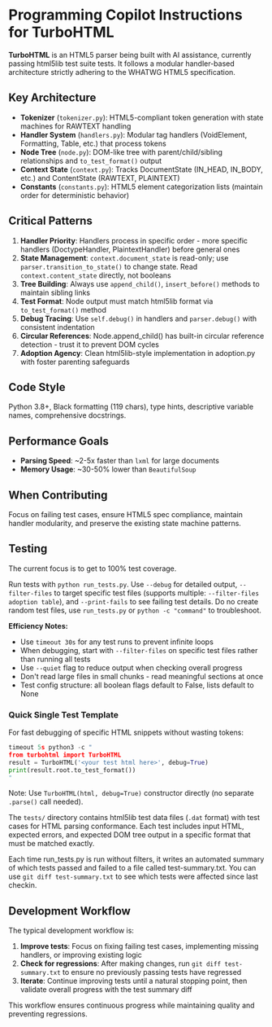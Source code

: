 # Programming Copilot Instructions for TurboHTML

**TurboHTML** is an HTML5 parser being built with AI assistance, currently passing html5lib test suite tests. It follows a modular handler-based architecture strictly adhering to the WHATWG HTML5 specification.

## Key Architecture

- **Tokenizer** (`tokenizer.py`): HTML5-compliant token generation with state machines for RAWTEXT handling
- **Handler System** (`handlers.py`): Modular tag handlers (VoidElement, Formatting, Table, etc.) that process tokens
- **Node Tree** (`node.py`): DOM-like tree with parent/child/sibling relationships and `to_test_format()` output
- **Context State** (`context.py`): Tracks DocumentState (IN_HEAD, IN_BODY, etc.) and ContentState (RAWTEXT, PLAINTEXT)
- **Constants** (`constants.py`): HTML5 element categorization lists (maintain order for deterministic behavior)

## Critical Patterns

1. **Handler Priority**: Handlers process in specific order - more specific handlers (DoctypeHandler, PlaintextHandler) before general ones
2. **State Management**: `context.document_state` is read-only; use `parser.transition_to_state()` to change state. Read `context.content_state` directly, not booleans
3. **Tree Building**: Always use `append_child()`, `insert_before()` methods to maintain sibling links
4. **Test Format**: Node output must match html5lib format via `to_test_format()` method
5. **Debug Tracing**: Use `self.debug()` in handlers and `parser.debug()` with consistent indentation
6. **Circular References**: Node.append_child() has built-in circular reference detection - trust it to prevent DOM cycles
7. **Adoption Agency**: Clean html5lib-style implementation in adoption.py with foster parenting safeguards

## Code Style

Python 3.8+, Black formatting (119 chars), type hints, descriptive variable names, comprehensive docstrings.

## Performance Goals

- **Parsing Speed**: ~2-5x faster than `lxml` for large documents
- **Memory Usage**: ~30-50% lower than `BeautifulSoup`

## When Contributing

Focus on failing test cases, ensure HTML5 spec compliance, maintain handler modularity, and preserve the existing state machine patterns.

## Testing

The current focus is to get to 100% test coverage.

Run tests with `python run_tests.py`. Use `--debug` for detailed output, `--filter-files` to target specific test files (supports multiple: `--filter-files adoption table`), and `--print-fails` to see failing test details. Do no create random test files, use `run_tests.py` or `python -c "command"` to troubleshoot.

**Efficiency Notes:**
- Use `timeout 30s` for any test runs to prevent infinite loops
- When debugging, start with `--filter-files` on specific test files rather than running all tests
- Use `--quiet` flag to reduce output when checking overall progress
- Don't read large files in small chunks - read meaningful sections at once
- Test config structure: all boolean flags default to False, lists default to None

### Quick Single Test Template

For fast debugging of specific HTML snippets without wasting tokens:

```python
timeout 5s python3 -c "
from turbohtml import TurboHTML
result = TurboHTML('<your test html here>', debug=True)
print(result.root.to_test_format())
"
```

Note: Use `TurboHTML(html, debug=True)` constructor directly (no separate `.parse()` call needed).

The `tests/` directory contains html5lib test data files (`.dat` format) with test cases for HTML parsing conformance. Each test includes input HTML, expected errors, and expected DOM tree output in a specific format that must be matched exactly.

Each time run_tests.py is run without filters, it writes an automated summary of which tests passed and failed to a file called test-summary.txt. You can use `git diff test-summary.txt` to see which tests were affected since last checkin.

## Development Workflow

The typical development workflow is:
1. **Improve tests**: Focus on fixing failing test cases, implementing missing handlers, or improving existing logic
2. **Check for regressions**: After making changes, run `git diff test-summary.txt` to ensure no previously passing tests have regressed
3. **Iterate**: Continue improving tests until a natural stopping point, then validate overall progress with the test summary diff

This workflow ensures continuous progress while maintaining quality and preventing regressions.
